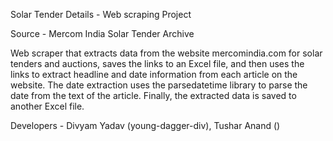 Solar Tender Details - Web scraping Project

Source - Mercom India Solar Tender Archive

Web scraper that extracts data from the website mercomindia.com for solar tenders and auctions, saves the links to an Excel file, and then uses the links to extract headline and date information from each article on the website. The date extraction uses the parsedatetime library to parse the date from the text of the article. Finally, the extracted data is saved to another Excel file.

Developers - Divyam Yadav (young-dagger-div), Tushar Anand ()

